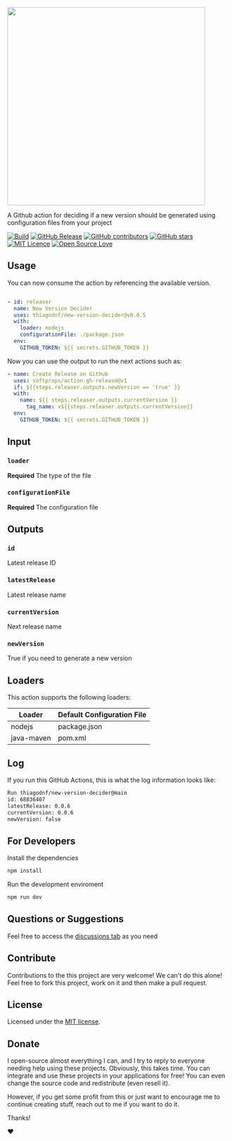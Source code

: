 <img src="https://user-images.githubusercontent.com/98138701/172487715-e5295204-778c-4253-8553-7ba1fa3cb147.png" width="450px" />

A Github action for deciding if a new version should be generated using configuration files from your project

[![Build](https://github.com/thiagodnf/new-version-decider/actions/workflows/release.yml/badge.svg)](https://github.com/thiagodnf/new-version-decider/actions/workflows/build.yml)
[![GitHub Release](https://img.shields.io/github/release/thiagodnf/new-version-decider.svg)](https://github.com/thiagodnf/new-version-decider/releases/latest)
[![GitHub contributors](https://img.shields.io/github/contributors/thiagodnf/new-version-decider.svg)](https://github.com/thiagodnf/new-version-decider/graphs/contributors)
[![GitHub stars](https://img.shields.io/github/stars/thiagodnf/new-version-decider.svg)](https://github.com/thiagodnf/new-version-decider)
[![MIT Licence](https://badges.frapsoft.com/os/mit/mit.svg?v=103)](https://opensource.org/licenses/mit-license.php)
[![Open Source Love](https://badges.frapsoft.com/os/v1/open-source.svg?v=103)](https://github.com/ellerbrock/open-source-badges/)

## Usage

You can now consume the action by referencing the available version.

```yaml

- id: releaser
  name: New Version Decider
  uses: thiagodnf/new-version-decider@v0.0.5
  with:
    loader: nodejs
    configurationFile: ./package.json
  env:
    GITHUB_TOKEN: ${{ secrets.GITHUB_TOKEN }}
```

Now you can use the output to run the next actions such as:

```yaml
- name: Create Release on Github
  uses: softprops/action-gh-release@v1
  if: ${{steps.releaser.outputs.newVersion == 'true' }}
  with:
    name: ${{ steps.releaser.outputs.currentVersion }}
      tag_name: v${{steps.releaser.outputs.currentVersion}}
  env:
    GITHUB_TOKEN: ${{ secrets.GITHUB_TOKEN }}
```

## Input

### `loader`

**Required** The type of the file

### `configurationFile`

**Required** The configuration file

## Outputs

### `id`

Latest release ID

### `latestRelease`

Latest release name

### `currentVersion`

Next release name

### `newVersion`

True if you need to generate a new version

## Loaders

This action supports the following loaders:

| Loader | Default Configuration File |
|----|----|
|nodejs | package.json |
|java-maven | pom.xml |

## Log

If you run this GitHub Actions, this is what the log information looks like:

```bash
Run thiagodnf/new-version-decider@main
id: 68836407
latestRelease: 0.0.6
currentVersion: 0.0.6
newVersion: false
```

## For Developers

Install the dependencies

```bash
npm install
```

Run the development enviroment

```bash
npm run dev
```

## Questions or Suggestions

Feel free to access the <a href="../../discussions">discussions tab</a> as you need

## Contribute

Contributions to the this project are very welcome! We can't do this alone! Feel free to fork this project, work on it and then make a pull request.

## License

Licensed under the [MIT license](LICENSE).

## Donate

I open-source almost everything I can, and I try to reply to everyone needing help using these projects. Obviously, this takes time. You can integrate and use these projects in your applications for free! You can even change the source code and redistribute (even resell it).

However, if you get some profit from this or just want to encourage me to continue creating stuff, reach out to me if you want to do it.

Thanks!

❤️
